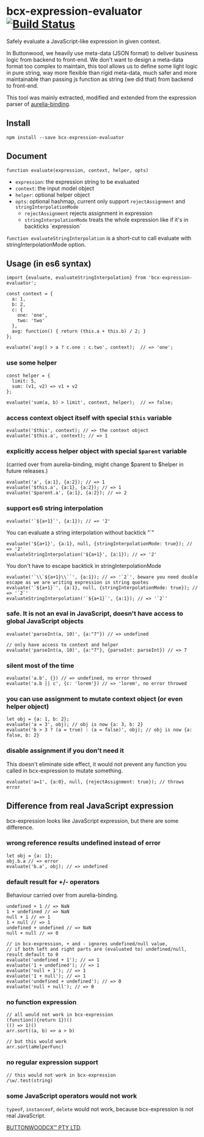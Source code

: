 # bcx-expression-evaluator [![Build Status](https://travis-ci.org/buttonwoodcx/bcx-expression-evaluator.svg?branch=master)](https://travis-ci.org/buttonwoodcx/bcx-expression-evaluator)

Safely evaluate a JavaScript-like expression in given context.

In Buttonwood, we heavily use meta-data (JSON format) to deliver business logic from backend to front-end. We don't want to design a meta-data format too complex to maintain, this tool allows us to define some light logic in pure string, way more flexible than rigid meta-data, much safer and more maintainable than passing js function as string (we did that) from backend to front-end.

This tool was mainly extracted, modified and extended from the expression parser of [aurelia-binding](https://github.com/aurelia/binding).

## Install

    npm install --save bcx-expression-evaluator

## Document

`function evaluate(expression, context, helper, opts)`

  * `expression`: the expression string to be evaluated
  * `context`: the input model object
  * `helper`: optional helper object
  * `opts`: optional hashmap, current only support `rejectAssignment` and `stringInterpolationMode`
    * `rejectAssignment` rejects assignment in expression
    * `stringInterpolationMode` treats the whole expression like if it's in backticks \`expression\`

`function evaluateStringInterpolation` is a short-cut to call evaluate with stringInterpolationMode option.

## Usage (in es6 syntax)

    import {evaluate, evaluateStringInterpolation} from 'bcx-expression-evaluator';

    const context = {
      a: 1,
      b: 2,
      c: {
        one: 'one',
        two: 'two'
      },
      avg: function() { return (this.a + this.b) / 2; }
    };

    evaluate('avg() > a ? c.one : c.two', context);  // => 'one';


### use some helper

    const helper = {
      limit: 5,
      sum: (v1, v2) => v1 + v2
    };

    evaluate('sum(a, b) > limit', context, helper);  // => false;

### access context object itself with special `$this` variable

    evaluate('$this', context); // => the context object
    evaluate('$this.a', context); // => 1

### explicitly access helper object with special `$parent` variable
(carried over from aurelia-binding, might change $parent to $helper in future releases.)

    evaluate('a', {a:1}, {a:2}); // => 1
    evaluate('$this.a', {a:1}, {a:2}); // => 1
    evaluate('$parent.a', {a:1}, {a:2}); // => 2

### support es6 string interpolation

    evaluate('`${a+1}`', {a:1}); // => '2'

You can evaluate a string interpolation without backtick "`"

    evaluate('${a+1}', {a:1}, null, {stringInterpolationMode: true}); // => '2'
    evaluateStringInterpolation('${a+1}', {a:1}); // => '2'

You don't have to escape backtick in stringInterpolationMode

    evaluate('`\\`${a+1}\\``', {a:1}); // => '`2`', beware you need double escape as we are writing expression in string quotes
    evaluate('`${a+1}`', {a:1}, null, {stringInterpolationMode: true}); // => '`2`'
    evaluateStringInterpolation('`${a+1}`', {a:1}); // => '`2`'

### safe. It is not an eval in JavaScript, doesn't have access to global JavaScript objects

    evaluate('parseInt(a, 10)', {a:"7"}) // => undefined

    // only have access to context and helper
    evaluate('parseInt(a, 10)', {a:"7"}, {parseInt: parseInt}) // => 7

### silent most of the time

    evaluate('a.b', {}) // => undefined, no error throwed
    evaluate('a.b || c', {c: 'lorem'}) // => 'lorem', no error throwed

### you can use assignment to mutate context object (or even helper object)

    let obj = {a: 1, b: 2};
    evaluate('a = 3', obj); // obj is now {a: 3, b: 2}
    evaluate('b > 3 ? (a = true) : (a = false)', obj); // obj is now {a: false, b: 2}

### disable assignment if you don't need it
This doesn't eliminate side effect, it would not prevent any function you called in bcx-expression to mutate something.

    evaluate('a=1', {a:0}, null, {rejectAssignment: true}); // throws error

## Difference from real JavaScript expression
bcx-expression looks like JavaScript expression, but there are some difference.

### wrong reference results undefined instead of error

    let obj = {a: 1};
    obj.b.a // => error
    evaluate('b.a', obj); // => undefined

### default result for +/- operators
Behaviour carried over from aurelia-binding.

    undefined + 1 // => NaN
    1 + undefined // => NaN
    null + 1 // => 1
    1 + null // => 1
    undefined + undefined // => NaN
    null + null // => 0

    // in bcx-expression, + and - ignores undefined/null value,
    // if both left and right parts are (evaluated to) undefined/null, result default to 0
    evaluate('undefined + 1'); // => 1
    evaluate('1 + undefined'); // => 1
    evaluate('null + 1'); // => 1
    evaluate('1 + null'); // => 1
    evaluate('undefined + undefined'); // => 0
    evaluate('null + null'); // => 0

### no function expression

    // all would not work in bcx-expression
    (function(){return 1})()
    (() => 1)()
    arr.sort((a, b) => a > b)

    // but this would work
    arr.sort(aHelperFunc)

### no regular expression support

    // this would not work in bcx-expression
    /\w/.test(string)

### some JavaScript operators would not work
`typeof`, `instanceof`, `delete` would not work, because bcx-expression is not real JavaScript.

[BUTTONWOODCX™ PTY LTD](http://www.buttonwood.com.au).
